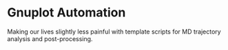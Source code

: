 # Gnuplot Automation
Making our lives slightly less painful with template scripts for 
MD trajectory analysis and post-processing.
